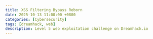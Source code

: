 ```yaml
---
title: XSS Filtering Bypass Reborn
date: 2025-10-13 11:00:00 +0800
categories: [Cybersecurity]
tags: [dreamhack, web]
description: Level 5 web exploitation challenge on Dreamhack.io
---
```


